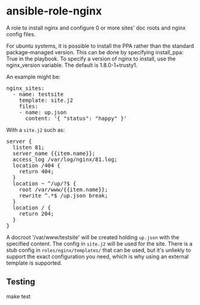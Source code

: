 ansible-role-nginx
====================

A role to install nginx and configure 0 or more sites' doc roots and nginx config files. 

For ubuntu systems, it is possible to install the PPA rather than the standard package-managed
version. This can be done by specifying install_ppa: True in the playbook. To specify a version 
of nginx to install, use the nginx_version variable. The default is 1.8.0-1+trusty1. 

An example might be:

<pre>
nginx_sites:
  - name: testsite
    template: site.j2
    files:
    - name: up.json
      content: '{ "status": "happy" }'    
</pre>

With a `site.j2` such as: 

<pre>
server {
  listen 81;
  server_name {{item.name}};
  access_log /var/log/nginx/81.log;
  location /404 {
    return 404;
  }
  location ~ ^/up/?$ {
    root /var/www/{{item.name}};
    rewrite ^.*$ /up.json break;
  }
  location / {
    return 204;
  }
}
</pre>

A docroot '/var/www/testsite' will be created holding `up.json` with the 
specified content.  The config in `site.j2` will be used for the site.  There is a stub config in `roles/nginx/templates/` that can be used, but it's unliekly to support the exact configuration you need, which is why using an external template is supported.  

Testing
-------

make test
